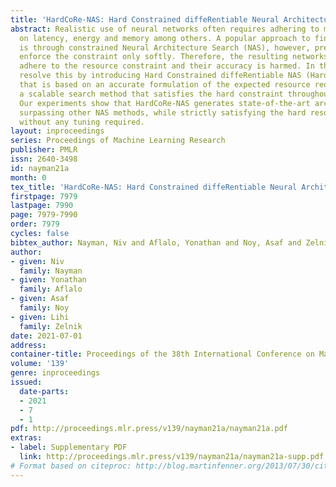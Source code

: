 ```yaml
---
title: 'HardCoRe-NAS: Hard Constrained diffeRentiable Neural Architecture Search'
abstract: Realistic use of neural networks often requires adhering to multiple constraints
  on latency, energy and memory among others. A popular approach to find fitting networks
  is through constrained Neural Architecture Search (NAS), however, previous methods
  enforce the constraint only softly. Therefore, the resulting networks do not exactly
  adhere to the resource constraint and their accuracy is harmed. In this work we
  resolve this by introducing Hard Constrained diffeRentiable NAS (HardCoRe-NAS),
  that is based on an accurate formulation of the expected resource requirement and
  a scalable search method that satisfies the hard constraint throughout the search.
  Our experiments show that HardCoRe-NAS generates state-of-the-art architectures,
  surpassing other NAS methods, while strictly satisfying the hard resource constraints
  without any tuning required.
layout: inproceedings
series: Proceedings of Machine Learning Research
publisher: PMLR
issn: 2640-3498
id: nayman21a
month: 0
tex_title: 'HardCoRe-NAS: Hard Constrained diffeRentiable Neural Architecture Search'
firstpage: 7979
lastpage: 7990
page: 7979-7990
order: 7979
cycles: false
bibtex_author: Nayman, Niv and Aflalo, Yonathan and Noy, Asaf and Zelnik, Lihi
author:
- given: Niv
  family: Nayman
- given: Yonathan
  family: Aflalo
- given: Asaf
  family: Noy
- given: Lihi
  family: Zelnik
date: 2021-07-01
address:
container-title: Proceedings of the 38th International Conference on Machine Learning
volume: '139'
genre: inproceedings
issued:
  date-parts:
  - 2021
  - 7
  - 1
pdf: http://proceedings.mlr.press/v139/nayman21a/nayman21a.pdf
extras:
- label: Supplementary PDF
  link: http://proceedings.mlr.press/v139/nayman21a/nayman21a-supp.pdf
# Format based on citeproc: http://blog.martinfenner.org/2013/07/30/citeproc-yaml-for-bibliographies/
---
```

